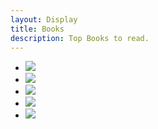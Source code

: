 ```yaml
---
layout: Display
title: Books
description: Top Books to read.
---
```


<ul>
<li><img src="http://1.bp.blogspot.com/_NnmwTsSwy9g/TFccp-d4FjI/AAAAAAAAAFw/q5nSARGsakM/s1600/holy+Bible.jpg"></li>

<li><img src="http://ecx.images-amazon.com/images/I/511sd0MHCNL._SY344_BO1,204,203,200_.jpg"></li>

<li><img src="http://ecx.images-amazon.com/images/I/41Qx%2BidkxsL.jpg"></li>

<li><img src="http://www.travelthruhistory.tv/ThruHistory/wp-content/uploads/2014/01/twelve-years-a-slave-book-cover-01-379x600.jpg"></li>

<li><img src="https://alittleblogofbooks.files.wordpress.com/2015/02/being-mortal.jpg"></li>
</ul>